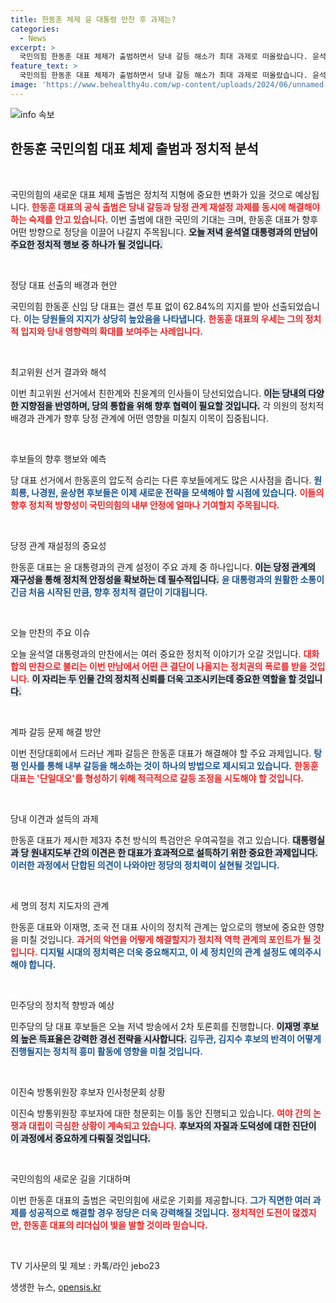 ```yaml
---
title: 한동훈 체제 윤 대통령 만찬 후 과제는?
categories:
  - News
excerpt: >
  국민의힘 한동훈 대표 체제가 출범하면서 당내 갈등 해소가 최대 과제로 떠올랐습니다. 윤석열 대통령과의 만찬에서 어떤 대화가 오갈지 관심이 집중되고 있습니다. 정치의 새로운 전환점이 될까요?
feature_text: >
  국민의힘 한동훈 대표 체제가 출범하면서 당내 갈등 해소가 최대 과제로 떠올랐습니다. 윤석열 대통령과의 만찬에서 어떤 대화가 오갈지 관심이 집중되고 있습니다. 정치의 새로운 전환점이 될까요?
image: 'https://www.behealthy4u.com/wp-content/uploads/2024/06/unnamed-file.png'
---
```


<p><img src="https://www.behealthy4u.com/wp-content/uploads/2024/06/unnamed-file.png" alt="info 속보" /></p>

<h2 data-ke-size="size26">한동훈 국민의힘 대표 체제 출범과 정치적 분석</h2>

<p data-ke-size="size16">&nbsp;</p>

<p>국민의힘의 새로운 대표 체제 출범은 정치적 지형에 중요한 변화가 있을 것으로 예상됩니다. <b><span style="color: #ee2323;">한동훈 대표의 공식 출범은 당내 갈등과 당정 관계 재설정 과제를 동시에 해결해야 하는 숙제를 안고 있습니다.</span></b> 이번 출범에 대한 국민의 기대는 크며, 한동훈 대표가 향후 어떤 방향으로 정당을 이끌어 나갈지 주목됩니다. <b><span style="background-color: #21538527;">오늘 저녁 윤석열 대통령과의 만남이 주요한 정치적 행보 중 하나가 될 것입니다.</span></b> </p>

<p data-ke-size="size16">&nbsp;</p>

<p>정당 대표 선출의 배경과 현안</p>

<p>국민의힘 한동훈 신임 당 대표는 결선 투표 없이 62.84%의 지지를 받아 선출되었습니다. <b><span style="color: #1a5490;">이는 당원들의 지지가 상당히 높았음을 나타냅니다.</span></b> <b><span style="color: #ee2323;">한동훈 대표의 우세는 그의 정치적 입지와 당내 영향력의 확대를 보여주는 사례입니다.</span></b> </p>

<p data-ke-size="size16">&nbsp;</p>

<p>최고위원 선거 결과와 해석</p>

<p>이번 최고위원 선거에서 친한계와 친윤계의 인사들이 당선되었습니다. <b><span style="background-color: #21538527;">이는 당내의 다양한 지향점을 반영하며, 당의 통합을 위해 향후 협력이 필요할 것입니다.</span></b> 각 의원의 정치적 배경과 관계가 향후 당정 관계에 어떤 영향을 미칠지 이목이 집중됩니다.</p>

<p data-ke-size="size16">&nbsp;</p>

<p>후보들의 향후 행보와 예측</p>

<p>당 대표 선거에서 한동훈의 압도적 승리는 다른 후보들에게도 많은 시사점을 줍니다. <b><span style="color: #1a5490;">원희룡, 나경원, 윤상현 후보들은 이제 새로운 전략을 모색해야 할 시점에 있습니다.</span></b> <b><span style="color: #ee2323;">이들의 향후 정치적 방향성이 국민의힘의 내부 안정에 얼마나 기여할지 주목됩니다.</span></b> </p>

<p data-ke-size="size16">&nbsp;</p>

<p>당정 관계 재설정의 중요성</p>

<p>한동훈 대표는 윤 대통령과의 관계 설정이 주요 과제 중 하나입니다. <b><span style="background-color: #21538527;">이는 당정 관계의 재구성을 통해 정치적 안정성을 확보하는 데 필수적입니다.</span></b> <b><span style="color: #1a5490;">윤 대통령과의 원활한 소통이 긴금 처음 시작된 만큼, 향후 정치적 결단이 기대됩니다.</span></b> </p>

<p data-ke-size="size16">&nbsp;</p>

<p>오늘 만찬의 주요 이슈</p>

<p>오늘 윤석열 대통령과의 만찬에서는 여러 중요한 정치적 이야기가 오갈 것입니다. <b><span style="color: #ee2323;">대화합의 만찬으로 불리는 이번 만남에서 어떤 큰 결단이 나올지는 정치권의 폭로를 받을 것입니다.</span></b> <b><span style="background-color: #21538527;">이 자리는 두 인물 간의 정치적 신뢰를 더욱 고조시키는데 중요한 역할을 할 것입니다.</span></b> </p>

<p data-ke-size="size16">&nbsp;</p>

<p>계파 갈등 문제 해결 방안</p>

<p>이번 전당대회에서 드러난 계파 갈등은 한동훈 대표가 해결해야 할 주요 과제입니다. <b><span style="color: #1a5490;">탕평 인사를 통해 내부 갈등을 해소하는 것이 하나의 방법으로 제시되고 있습니다.</span></b> <b><span style="color: #ee2323;">한동훈 대표는 '단일대오'를 형성하기 위해 적극적으로 갈등 조정을 시도해야 할 것입니다.</span></b> </p>

<p data-ke-size="size16">&nbsp;</p>

<p>당내 이견과 설득의 과제</p>

<p>한동훈 대표가 제시한 제3자 추천 방식의 특검안은 우여곡절을 겪고 있습니다. <b><span style="background-color: #21538527;">대통령실과 당 원내지도부 간의 이견은 한 대표가 효과적으로 설득하기 위한 중요한 과제입니다.</span></b> <b><span style="color: #1a5490;">이러한 과정에서 단합된 의견이 나와야만 정당의 정치력이 실현될 것입니다.</span></b></p>

<p data-ke-size="size16">&nbsp;</p>

<p>세 명의 정치 지도자의 관계</p>

<p>한동훈 대표와 이재명, 조국 전 대표 사이의 정치적 관계는 앞으로의 행보에 중요한 영향을 미칠 것입니다. <b><span style="color: #ee2323;">과거의 악연을 어떻게 해결할지가 정치적 역학 관계의 포인트가 될 것입니다.</span></b> <b><span style="color: #1a5490;">디지털 시대의 정치력은 더욱 중요해지고, 이 세 정치인의 관계 설정도 예의주시해야 합니다.</span></b> </p>

<p data-ke-size="size16">&nbsp;</p>

<p>민주당의 정치적 향방과 예상</p>

<p>민주당의 당 대표 후보들은 오늘 저녁 방송에서 2차 토론회를 진행합니다. <b><span style="background-color: #21538527;">이재명 후보의 높은 득표율은 강력한 경선 전략을 시사합니다.</span></b> <b><span style="color: #1a5490;">김두관, 김지수 후보의 반격이 어떻게 진행될지는 정치적 흥미 활동에 영향을 미칠 것입니다.</span></b> </p>

<p data-ke-size="size16">&nbsp;</p>

<p>이진숙 방통위원장 후보자 인사청문회 상황</p>

<p>이진숙 방통위원장 후보자에 대한 청문회는 이틀 동안 진행되고 있습니다. <b><span style="color: #ee2323;">여야 간의 논쟁과 대립이 극심한 상황이 계속되고 있습니다.</span></b> <b><span style="background-color: #21538527;">후보자의 자질과 도덕성에 대한 진단이 이 과정에서 중요하게 다뤄질 것입니다.</span></b> </p>

<p data-ke-size="size16">&nbsp;</p>

<p>국민의힘의 새로운 길을 기대하며</p>

<p>이번 한동훈 대표의 출범은 국민의힘에 새로운 기회를 제공합니다. <b><span style="color: #1a5490;">그가 직면한 여러 과제를 성공적으로 해결할 경우 정당은 더욱 강력해질 것입니다.</span></b> <b><span style="color: #ee2323;">정치적인 도전이 많겠지만, 한동훈 대표의 리더십이 빛을 발할 것이라 믿습니다.</span></b> </p>

<p data-ke-size="size16">&nbsp;</p>

<p>TV 기사문의 및 제보 : 카톡/라인 jebo23</p>
생생한 뉴스, <a href="https://opensis.kr" rel="dofollow">opensis.kr</a>


